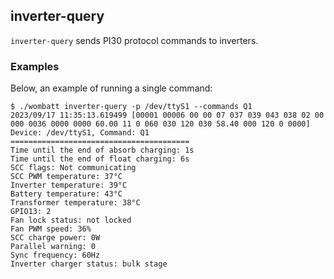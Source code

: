 ## inverter-query
`inverter-query` sends PI30 protocol commands to inverters.

### Examples
Below, an example of running a single command:
~~~
$ ./wombatt inverter-query -p /dev/ttyS1 --commands Q1
2023/09/17 11:35:13.619499 [00001 00006 00 00 07 037 039 043 038 02 00 000 0036 0000 0000 60.00 11 0 060 030 120 030 58.40 000 120 0 0000]
Device: /dev/ttyS1, Command: Q1
========================================
Time until the end of absorb charging: 1s
Time until the end of float charging: 6s
SCC flags: Not communicating
SCC PWM temperature: 37°C
Inverter temperature: 39°C
Battery temperature: 43°C
Transformer temperature: 38°C
GPIO13: 2
Fan lock status: not locked
Fan PWM speed: 36%
SCC charge power: 0W
Parallel warning: 0
Sync frequency: 60Hz
Inverter charger status: bulk stage
~~~

